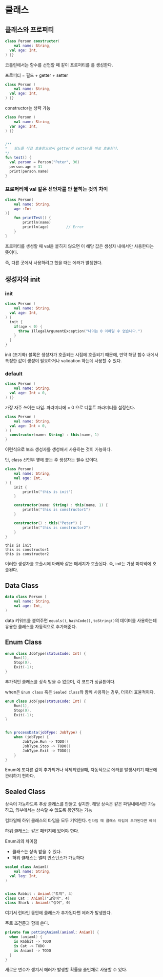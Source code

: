 # 클래스

## 클래스와 프로퍼티

```kotlin
class Person constructor(
	val name: String,
  val age: Int,
) {}
```

코틀린에서는 함수를 선언할 때 같이 프로퍼티를 를 생성한다.

프로퍼티 = 필드 + getter + setter

```kotlin
class Person (
	val name: String,
  val age: Int,
) {}
```

constructor는 생략 가능



```kotlin
class Person (
	val name: String,
  var age: Int,
) {}


/**
*	필드를 직접 호출함으로써 getter과 setter를 바로 호출한다.
*/
fun test() {
  val person = Person("Peter", 30)
  person.age = 31
  print(person.name)
}
```





### 프로퍼티에 val 같은 선언자를 안 붙히는 것의 차이

```kotlin
class Person(
    val name: String,
    age :Int
){
    fun printTest() {
        println(name)
        println(age)        // Error
    }
}
```

프로퍼티를 생성할 때 val을 붙히지 않으면 이 해당 값은 생성자 내에서만 사용한다는 뜻이다.

즉, 다른 곳에서 사용하려고 했을 때는 에러가 발생한다.



## 생성자와 init

### init

```kotlin
class Person (
	val name: String,
  val age: Int,
) {
  init {
    if(age < 0) {
      throw IllegalArgumentException("나이는 0 이하일 수 없습니다.")
    }
  }
}
```

init (초기화) 블록은 생성자가 호출되는 시점에 호출되기 때문에, 만약 해당 함수 내에서 특정한 값이 생성이 필요하거나 validation 하는데 사용할 수 있다.



### default

```kotlin
class Person (
	val name: String,
  val age: Int = 0,
) {}
```

 가장 자주 쓰이는 타입. 파라미터에 = 0 으로 디롶트 파라미터를 설정한다.



```kotlin
class Person (
	val name: String,
  val age: Int = 0,
) {
  constructor(name: String) : this(name, 1)
}
```

이런식으로 보조 생성자를 생성해서 사용하는 것이 가능하다.

단, class 선언부 옆에 붙는 주 생성자는 필수 값이다.



```kotlin
class Person(
    val name: String,
    val age: Int,
) {
    init {
        println("this is init")
    }

    constructor(name: String) : this(name, 1) {
        println("this is constructor1")
    }

    constructor() : this("Peter") {
        println("this is constructor2")
    }
}
```

```
this is init
this is constructor1
this is constructor2
```

이러한 생성자를 호출시에 아래와 같은 메세지가 호출된다. 즉, init는 가장 마지막에 호출된다.





## Data Class

```kotlin
data class Person (
    val name: String,
    val age: Int,
)
```

data 키워드를 붙여주면 `equals()`, `hashCode()`, `toString()`의 데이터를 사용하는데 유용한 클래스를 자동적으로 추가해준다.



## Enum Class

```kotlin
enum class JobType(statusCode: Int) {
    Run(1),
    Stop(0),
    Exit(-1);
}
```

추가적인 클래스를 상속 받을 수 없으며, 각 코드가 싱글톤이다.



when은 `Enum class` 혹은 `Sealed Class`와 함께 사용하는 경우, 더욱더 효율적이다.

```kotlin
enum class JobType(statusCode: Int) {
    Run(1),
    Stop(0),
    Exit(-1);
}


fun processData(jobType: JobType) {
    when (jobType) {
        JobType.Run -> TODO()
        JobType.Stop -> TODO()
        JobType.Exit -> TODO()
    }
}
```

Enum에 또다른 값이 추가되거나 삭제되었을때, 자동적으로 에러를 발생시키기 때문에 관리하기 편하다.





## Sealed Class

상속이 가능하도록 추상 클래스를 만들고 싶지만. 해당 상속은 같은 파일내에서만 가능하고, 외부에서는 상속할 수 없도록 봉인하는 기능

컴파일때 하위 클래스의 타입을 모두 기억한다. `런타임 때 클래스 타입이 추가된다면 에러`

하위 클래스는 같은 패키지에 있어야 한다.



Enum과의 차이점

- 클래스는 상속 받을 수 있다.
- 하위 클래스는 멀티 인스턴스가 가능하다



```kotlin
sealed class Aniaml(
	val name: String,
  val leg: Int,
)


class Rabbit : Aniaml("토끼", 4)
class Cat : Aniaml("고양이", 4)
class Shark : Aniaml("상어", 0)
```



여기서 런타인 동안에 클래스가 추가된다면 에러가 발생한다.



주로 조건문과 함께 쓴다.

```kotlin
private fun pettingAniaml(aniaml: Aniaml) {
  when (aniaml) {
    is Rabbit -> TODO
    is Cat -> TODO
    is Aniaml -> TODO
  }
}
```



새로운 변수가 생겨서 에러가 발생할 확률을 줄인채로 사용할 수 있다.
